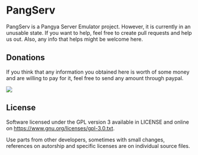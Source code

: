 # PangServ
PangServ is a Pangya Server Emulator project. However, it is currently in an unusable state. If you want to help, feel free to create pull requests and help us out. Also, any info that helps might be welcome here. 

Donations
---------

If you think that any information you obtained here is worth of some money and are willing to pay for it, feel free to send any amount through paypal.

[![](https://www.paypalobjects.com/en_US/i/btn/btn_donateCC_LG.gif)](https://www.paypal.com/cgi-bin/webscr?cmd=_s-xclick&hosted_button_id=GBNVHVH6QK48L)


License
-------

Software licensed under the GPL version 3 available in LICENSE and online on https://www.gnu.org/licenses/gpl-3.0.txt.

Use parts from other developers, sometimes with small changes, references on autorship and specific licenses are on individual source files.
